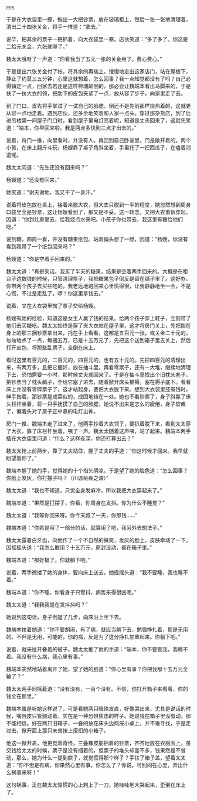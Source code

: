     四五 

   于是在大衣袋里一摸，掏出一大把钞票，放在玻璃柜上，然后一张一张地清理着，清出二十四张关金，将手一推道：“拿去。”

   说毕，把其余的票子一把抓着，向大衣袋里一塞。店伙笑道：“多了多了。你这是二拾元关金，六张就够了。”

   魏太太哦呀了一声道：“你看我当了五元一张的关金用了。费心费心。”

   于是提出六张关金付了帐，将其余的再揣上，慢慢地走出这家店门，站在屋檐下，静止了约莫三五分钟，心里这就想着，怎么回事？我一点知觉都没有了吗？自己必得镇定一点，回家去若还是这样神魂颠倒的，那必会让魏端本看出马脚来的，于是扶了一扶大衣的领，把肋下的皮包夹紧了一点，放从容了步子，向家里走了去。

   到了门口，首先将手掌试了一试自己的脸腮，倒还不是先前那样烧热着的，这就更从容一点地走着。遇到店伙，还多余地笑着和人家一点头。穿过那杂货店，到了后进吊楼第一间屋子门口时，看到屋子里电灯亮着呢，知道是丈夫回来了，这就先笑道：“端本，你早回来啦。我是两点多快到三点才出去的。”

   说着，将门一推，向里看时，并没有人。再回到自己卧室里，门是敞开着的。两个小孩，在床上翻斤斗玩，杨嫂靠了桌子角斜坐着，手里托了一把西瓜子，在嗑着消遣呢。

   魏太太问道：“先生还没有回来吗？”

   杨嫂道：“还没有回来。”

   她笑道：“谢天谢地，我又干了一身汗。”

   说着将皮包放在桌上，接着来脱大衣，但大衣只脱到一半的程度，她忽然想到周身口袋里全是钞票，这让杨嫂看到了，那又是不妥。这一转念，又把大衣重新穿起，因道：“你到灶房里去，给我烧点水来吧。小孩子你也带去，我这里有糖给他们吃。”

   说到糖，四周一看，并没有糖果纸包。站着偏头想了一想，因道：“杨嫂，你没有看到我带了一个纸包回来吗？”

   杨嫂道：“你是空着手回来的。”

   魏太太道：“真是笑话。我买了半天的糖果，结果是空着两手回来的。大概是在柜台子边数钱的时候，只管清理票子，我把糖果包子倒反是留在铺子里了。这好办，你带两个孩子去买些吃的，我老远地跑回来心里慌得很，让我静静地坐一会，不是心慌，不过是走乱了。啰！你这里拿钱去。”

   说着，又在大衣袋里掏了票子交给杨嫂。

   杨嫂有她的经验，知道这是女主人赢了钱的结果。给两个孩子穿上鞋子，立刻带了他们去买糖吃。魏太太始终是穿了夹大衣站在屋子里，这才将房门关上，先把揣在身上的那三捆钞票拿出来，托在手上看看，这都是五百元一张，或关金二十元的，匆匆地点了一点，每捆五万，已是十五万元了，先把这个送到箱子里去关上，然后打开皮包，将那些乱票子，全倒在床上。

   看时这里有百元的，二百元的，四百元的，也有五十元的。先把四百元的清理出来，有两万多，且把它捆好，放在抽斗里。再看零票子，还有一大堆，继续地清理下去，恐怕需要一小时，那时候丈夫就回来了。于是在抽斗里找出个旧枕头套子，把钞票当了枕头瓤子，全给它塞了进去，随着掀开床头被褥，塞在褥子底下。看看床上并没有零碎票子了，这才站起身，要把大衣脱下来。想到大衣袋里还有钱时，伸手掏着，那钞票是咸菜似的，成团地结在一处。她也不看钞票了，身子斜靠了床头栏杆坐着，将一只手抚摸了自己的脸腮，她说不出来是怎么的疲倦，身子软瘫了，偏着头对了屋子正中悬的电灯出神。

   房门一推，魏端本走了进来了，他两手抄着大衣领子，要扒着脱下来，看到太太穿了大衣，靠了床栏杆坐着，咦了一声。魏太太随着这声咦，站了起来。魏端本两手插在大衣袋里问道：“什么？这样夜深，你还打算出去？”

   魏太太抢上前两步，靠了丈夫站住，握了丈夫的手道：“你这时候才回来。我早就盼望着你了。”

   魏端本握了她的手，觉得她的十个指头阴凉。于是望了她的脸色道：“怎么回事？你脸上发灰，你打摆子吗？（川谚疟疾之谓）”

   魏太太道：“我也不知道，只觉全身发麻冷，所以我把大衣穿起来了。”

   魏端本道：“果然是打摆子，你看，你周身在发抖。你为什么不睡觉？”

   魏太太道：“我等你回来呀。你今天跑了一天，你那钱……”

   魏端本道：“你若是用了一部分的话，就算用了吧，我另外去想法子。”

   魏太太露着白牙齿，向他作了一个不自然的微笑，发灰的脸上，皮肤牵动了一下。因摇摇头道：“我怎么敢用？十五万元，原封没动，都在箱子里。”

   魏端本道：“那好极了。你就躺下吧。”

   说着，两手微搂了她的身体，要向床上送去。她摇摇头道：“我不要睡，我也睡不着。”

   魏端本道：“你不睡，你看身子只管抖，病势来得很凶呢。”

   魏太太道：“我我我是在发抖抖吗？”

   她说到这句话，身子倒退了几步，向床沿上坐下去。

   魏端本扶着她道：“你不要胡闹，有了病，就应当躺下去，勉强挣扎着，那是无用的。不但是无用，可能的，你的病，反是为了这分挣扎加重起来。你躺下吧。”

   说着，就来扯开叠着的被子。魏太太推了他的手道：“端本，你不要管我，我睡不着。我没有什么病，我心里有事。”

   魏端本突然地站着离开了她，望了她的脸道：“你心里有事？你把我那十五万元全输了？”

   魏太太两手同摇着道：“没有没有，一百个没有。不信，你打开箱子来看看，你的钱全在那里。”

   魏端本虽是听她这样说了，可是看她两只眼珠发直，好像哭出来，尤其是说话的时候，嘴唇皮只管颤动着，实在是一种恐惧焦虑的样子。她说钱在箱子里没有动，那不能相信。好在两只旧箱子，一叠的放在床头边两屉小桌上，并不难寻找，于是走过去，掀开面上那只未曾按上搭扣的小箱子。

   他这一掀开盖，他更觉着奇怪，三叠橡皮筋捆着的钞票，齐齐地放在衣服面上。虽交钱给太太的时候，票子是没有捆着的，但票子的堆头却差不多，钱果然是不曾动，那么，她为什么一提到款子，就觉慌得那个样子？手扶了箱子盖，望着太太道：“你不但是有病，你果然心里有事。你怎么了？你说。可别闷在心里，弄出什么祸事来呀！”

   这句祸事，正在魏太太惊慌的心上刺上了一刀，她哇哇地大哭起来，歪倒在床上了。

